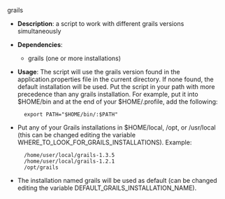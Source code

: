 grails

* **Description**: a script to work with different grails versions simultaneously
* **Dependencies**: 
  * grails (one or more installations)
* **Usage**:
  The script will use the grails version found in the application.properties file
  in the current directory. If none found, the default installation will be used.
  Put the script in your path with more precedence than any grails installation.
  For example, put it into $HOME/bin and at the end of your $HOME/.profile, add
  the following:

        export PATH="$HOME/bin/:$PATH"

* Put any of your Grails installations in $HOME/local, /opt, or /usr/local (this
  can be changed editing the variable WHERE_TO_LOOK_FOR_GRAILS_INSTALLATIONS). Example:

       	/home/user/local/grails-1.3.5
        /home/user/local/grails-1.2.1
        /opt/grails

* The installation named grails will be used as default (can be changed editing
  the variable DEFAULT_GRAILS_INSTALLATION_NAME).
